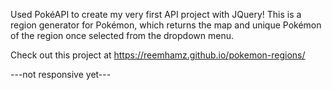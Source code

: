 Used PokéAPI to create my very first API project with JQuery!
This is a region generator for Pokémon, which returns the map and unique Pokémon of the region once selected from the dropdown menu.

Check out this project at https://reemhamz.github.io/pokemon-regions/

---not responsive yet---
